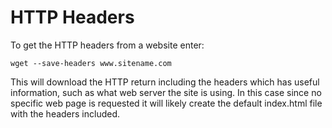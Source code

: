# HTTP Headers

To get the HTTP headers from a website enter:

```
wget --save-headers www.sitename.com
```

This will download the HTTP return including the headers which has useful information, such as what web server the site is using.  In this case since no
specific web page is requested it will likely create the default index.html file with the headers included.

